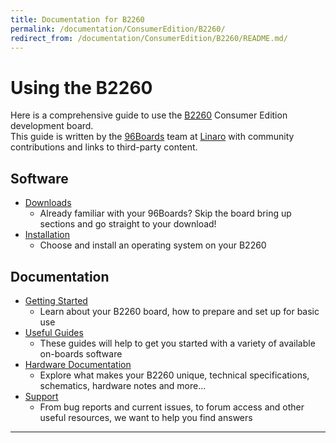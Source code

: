 ```yaml
---
title: Documentation for B2260
permalink: /documentation/ConsumerEdition/B2260/
redirect_from: /documentation/ConsumerEdition/B2260/README.md/
---
```

# Using the B2260

Here is a comprehensive guide to use the [B2260](http://www.96boards.org/product/b2260/) Consumer Edition development board.<br>
This guide is written by the [96Boards](https://www.96boards.org) team at [Linaro](http://www.linaro.org) with community contributions and links to third-party content.

## Software

- [Downloads](Downloads/README.md)
   - Already familiar with your 96Boards? Skip the board bring up sections and go straight to your download!
- [Installation](Installation/README.md)
   - Choose and install an operating system on your B2260

## Documentation

- [Getting Started](GettingStarted/README.md)
   - Learn about your B2260 board, how to prepare and set up for basic use
- [Useful Guides](Guides/README.md)
   - These guides will help to get you started with a variety of available on-boards software
- [Hardware Documentation](HardwareDocs/README.md)
   - Explore what makes your B2260 unique, technical specifications, schematics, hardware notes and more...
- [Support](Support/README.md)
   - From bug reports and current issues, to forum access and other useful resources, we want to help you find answers

***
